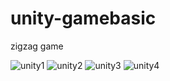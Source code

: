 # unity-gamebasic
zigzag game


![unity1](https://user-images.githubusercontent.com/99483050/153612586-36d4a016-7c34-4eeb-932a-30de619e8747.png)
![unity2](https://user-images.githubusercontent.com/99483050/153612680-49064f3d-d37b-4808-8da1-72a857cdd5de.png)
![unity3](https://user-images.githubusercontent.com/99483050/153612684-088fd252-0460-4d4f-a161-12d1551cae3c.png)
![unity4](https://user-images.githubusercontent.com/99483050/153612686-eb850cc6-f4c5-4f5e-b8e8-949dcd14894b.png)

